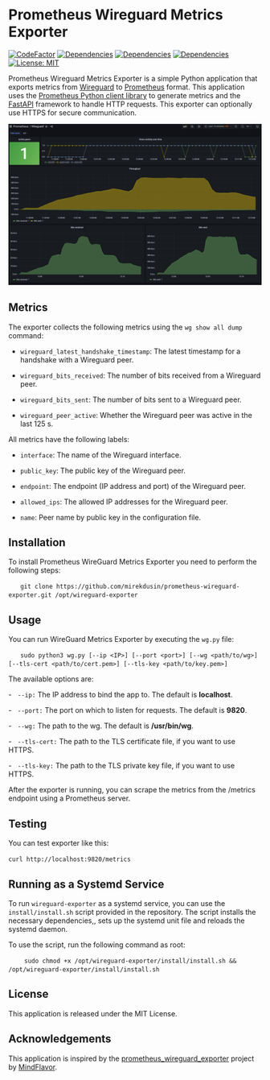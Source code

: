 # Prometheus Wireguard Metrics Exporter
[![CodeFactor](https://www.codefactor.io/repository/github/mirekdusin/prometheus-wireguard-exporter/badge)](https://www.codefactor.io/repository/github/mirekdusin/prometheus-wireguard-exporter) [![Dependencies](https://img.shields.io/badge/dependencies-fastapi-blue)](https://pypi.org/project/fastapi/) [![Dependencies](https://img.shields.io/badge/dependencies-uvicorn-blue)](https://pypi.org/project/uvicorn/) [![Dependencies](https://img.shields.io/badge/dependencies-prometheus--client-blue)](https://pypi.org/project/prometheus-client/) [![License: MIT](https://img.shields.io/badge/License-MIT-yellow.svg)](https://opensource.org/licenses/MIT)


Prometheus Wireguard Metrics Exporter is a simple Python application that exports metrics from [Wireguard](https://github.com/WireGuard) to [Prometheus](https://prometheus.io/) format. This application uses the [Prometheus Python client library](https://github.com/prometheus/client_python) to generate metrics and the [FastAPI](https://fastapi.tiangolo.com/) framework to handle HTTP requests. This exporter can optionally use HTTPS for secure communication.

![Screenshot of Grafana dashboard using metrics from exporter](grafana/grafana_screenshot.png)

Metrics
-------

The exporter collects the following metrics using the `wg show all dump` command:

-   `wireguard_latest_handshake_timestamp`: The latest timestamp for a handshake with a Wireguard peer.

-   `wireguard_bits_received`: The number of bits received from a Wireguard peer.

-   `wireguard_bits_sent`: The number of bits sent to a Wireguard peer.

-   `wireguard_peer_active`: Whether the Wireguard peer was active in the last 125 s.

All metrics have the following labels:

-   `interface`: The name of the Wireguard interface.

-   `public_key`: The public key of the Wireguard peer.

-   `endpoint`: The endpoint (IP address and port) of the Wireguard peer.

-   `allowed_ips`: The allowed IP addresses for the Wireguard peer.

-   `name`: Peer name by public key in the configuration file.


## Installation

To install Prometheus WireGuard Metrics Exporter you need to perform the following steps:

      `git clone https://github.com/mirekdusin/prometheus-wireguard-exporter.git /opt/wireguard-exporter`

## Usage

You can run WireGuard Metrics Exporter by executing the `wg.py` file:

      `sudo python3 wg.py [--ip <IP>] [--port <port>] [--wg <path/to/wg>] [--tls-cert <path/to/cert.pem>] [--tls-key <path/to/key.pem>]`

The available options are:

-   `--ip:` The IP address to bind the app to. The default is <b>localhost</b>.

-   `--port:` The port on which to listen for requests. The default is <b>9820</b>.

-   `--wg:` The path to the wg. The default is <b>/usr/bin/wg</b>.

-   `--tls-cert:` The path to the TLS certificate file, if you want to use HTTPS.

-   `--tls-key:` The path to the TLS private key file, if you want to use HTTPS.

After the exporter is running, you can scrape the metrics from the /metrics endpoint using a Prometheus server.

## Testing

You can test exporter like this: 

`curl http://localhost:9820/metrics`

## Running as a Systemd Service


To run `wireguard-exporter` as a systemd service, you can use the `install/install.sh` script provided in the repository. The script installs the necessary dependencies,, sets up the systemd unit file and reloads the systemd daemon.

To use the script, run the following command as root:

        `sudo chmod +x /opt/wireguard-exporter/install/install.sh && /opt/wireguard-exporter/install/install.sh`

## License

This application is released under the MIT License.

## Acknowledgements


This application is inspired by the [prometheus_wireguard_exporter](https://github.com/MindFlavor/prometheus_wireguard_exporter) project by [MindFlavor](https://github.com/MindFlavor).

